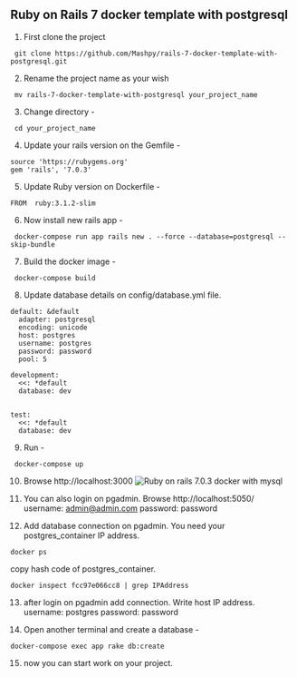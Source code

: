 ## Ruby on Rails 7 docker template with postgresql

1. First clone the project

```
 git clone https://github.com/Mashpy/rails-7-docker-template-with-postgresql.git
```

2. Rename the project name as your wish

```
 mv rails-7-docker-template-with-postgresql your_project_name
```

3. Change directory -

```
 cd your_project_name
```

4. Update your rails version on the Gemfile -

```
source 'https://rubygems.org'
gem 'rails', '7.0.3'
```

5. Update Ruby version on Dockerfile -

```
FROM  ruby:3.1.2-slim
```

6. Now install new rails app -

```
 docker-compose run app rails new . --force --database=postgresql --skip-bundle
```

7. Build the docker image -

```
 docker-compose build
```

8. Update database details on config/database.yml file.

```
default: &default
  adapter: postgresql
  encoding: unicode
  host: postgres
  username: postgres
  password: password
  pool: 5

development:
  <<: *default
  database: dev


test:
  <<: *default
  database: dev
```

9. Run -

```
 docker-compose up
```

10. Browse http://localhost:3000
    ![Ruby on rails 7.0.3 docker with mysql](https://i.ibb.co/Z19FNSJ/Screenshot-2022-07-30-at-9-11-24-PM.png)

11. You can also login on pgadmin. Browse http://localhost:5050/
username: admin@admin.com
password: password

12. Add database connection on pgadmin. You need your postgres_container IP address.

```
docker ps
```
copy hash code of postgres_container. 

```
docker inspect fcc97e066cc8 | grep IPAddress
```

13. after login on pgadmin add connection. Write host IP address.
username: postgres
password: password

14. Open another terminal and create a database -
```
docker-compose exec app rake db:create
```
15. now you can start work on your project.